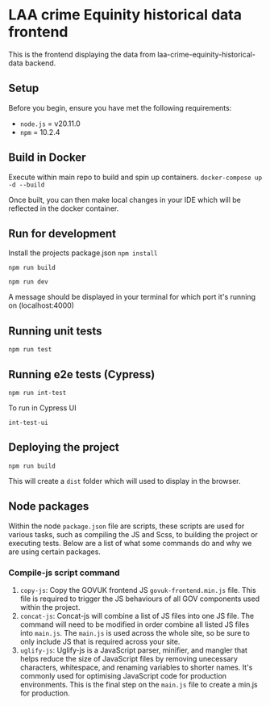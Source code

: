 # LAA crime Equinity historical data frontend 

This is the frontend displaying the data from laa-crime-equinity-historical-data backend.

## Setup

Before you begin, ensure you have met the following requirements:
* `node.js` = v20.11.0
* `npm` = 10.2.4

## Build in Docker

Execute within main repo to build and spin up containers. 
`docker-compose up -d --build`

Once built, you can then make local changes in your IDE which will be reflected in the docker container.

## Run for development

Install the projects package.json
`npm install`

`npm run build`

`npm run dev`

A message should be displayed in your terminal for which port it's running on (localhost:4000)

## Running unit tests

`npm run test`

## Running e2e tests (Cypress)

`npm run int-test`

To run in Cypress UI

`int-test-ui`

## Deploying the project

`npm run build`

This will create a `dist` folder which will used to display in the browser.

## Node packages

Within the node `package.json` file are scripts, these scripts are used for various tasks, such as compiling the JS and Scss, to
building the project or executing tests. Below are a list of what some commands do and why we are using certain
packages.

### Compile-js script command

1) `copy-js`: Copy the GOVUK frontend JS `govuk-frontend.min.js` file. This file is required to trigger the JS behaviours of all GOV components 
used within the project.
2) `concat-js`: Concat-js will combine a list of JS files into one JS file. The command will need to be modified in order 
combine all listed JS files into `main.js`. The `main.js` is used across the whole site, so be sure to only include JS that
is required across your site.
3) `uglify-js`: Uglify-js is a JavaScript parser, minifier, and mangler that helps reduce the size of JavaScript files by removing unecessary characters, whitespace, and renaming variables to shorter names. It's commonly used for optimising JavaScript code for production environments. This is the final step on the `main.js` file to create a min.js for
production.





